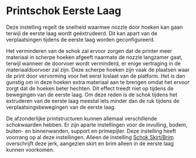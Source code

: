Printschok Eerste Laag
====
Deze instelling regelt de snelheid waarmee nozzle door hoeken kan gaan terwijl de eerste laag wordt geëxtrudeerd. Dit kan apart van de verplaatsingen tijdens de eerste laag worden geconfigureerd.

Het verminderen van de schok zal ervoor zorgen dat de printer meer materiaal in scherpe hoeken afgeeft naarmate de nozzle langzamer gaat, terwijl wanneer de doorvoer wordt verminderd, er enige vertraging in de materiaaldoorvoer zal zijn. Deze scherpe hoeken zijn vaak de plaatsen waar de print door vervorming voor het eerst loslaat van de platform. Het is dan gunstig om in deze hoeken extra materiaal aan te brengen omdat het ervoor zorgt dat de hoeken beter hechten. Dit effect treedt niet op tijdens de bewegingen van de eerste laag. Om deze reden is de schok tijdens het extruderen van de eerste laag meestal iets minder dan de ruk tijdens de verplaatsingsbewegingen van de eerste laag.

De afzonderlijke printstructuren kunnen allemaal verschillende schokwaarden hebben. Er zijn aparte instellingen voor de invulling, bodem, buiten- en binnenwanden, support en primepijler. Deze instelling heeft voorrang op al deze instellingen. Alleen de instelling [Schok Skirt/Brim](jerk_skirt_brim.md) overschrijft deze jerk, aangezien skirt en brim alleen in de eerste laag kunnen voorkomen.